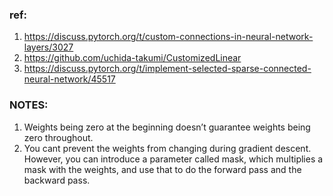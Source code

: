 ### ref:

1. https://discuss.pytorch.org/t/custom-connections-in-neural-network-layers/3027
2. https://github.com/uchida-takumi/CustomizedLinear
3. https://discuss.pytorch.org/t/implement-selected-sparse-connected-neural-network/45517

### NOTES:

1. Weights being zero at the beginning doesn’t guarantee weights being zero throughout.
2. You cant prevent the weights from changing during gradient descent. However, you can introduce a parameter called mask, which multiplies a mask with the weights, and use that to do the forward pass and the backward pass.
